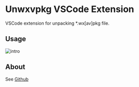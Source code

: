 # Unwxvpkg VSCode Extension

VSCode extension for unpacking *.wx[av]pkg file.

## Usage
![intro](https://store-g1.seewo.com/wxvpkg/intro.gif)

## About

See [Github](https://github.com/FredZeng/unwxvpkg-plugin.git)
